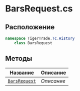 
# BarsRequest.cs
## Расположение
```csharp
namespace TigerTrade.Tc.History  
    class BarsRequest
```

## Методы
| Название | Описание |
| --- | --- |
| [`BarsRequest`](./metody/BarsRequest.md) | *Описание* |
